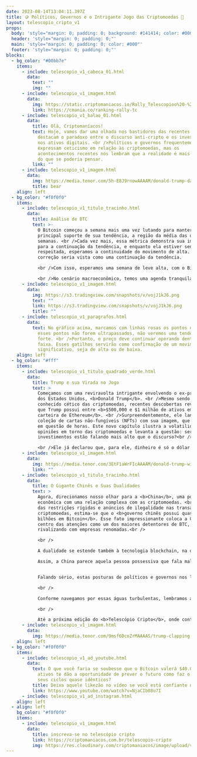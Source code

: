 ```yaml
---
date: 2023-08-14T13:04:11.397Z
title: 🪙 Políticos, Governos e o Intrigante Jogo das Criptomoedas 🫰
layout: telescopio_cripto_v1
props:
  body: 'style="margin: 0; padding: 0; background: #141414; color: #000"'
  header: 'style="margin: 0; padding: 0;"'
  main: 'style="margin: 0; padding: 0; color: #000"'
  footer: 'style="margin: 0; padding: 0;"'
blocks:
  - bg_color: "#00bb7e"
    items:
      - include: telescopio_v1_cabeca_01.html
        data:
          text: ""
          img: ""
      - include: telescopio_v1_imagem.html
        data:
          img: https://static.criptomaniacos.io/Rally_Telescopioo%20-%20Copia.png
          link: https://cmania.co/ranking-rally-tc
      - include: telescopio_v1_balao_01.html
        data:
          title: Olá, Criptomaníacos!
          text: Hoje, vamos dar uma olhada nos bastidores das recentes revelações que
            destacam o paradoxo entre o discurso anti-cripto e os investimentos
            nos ativos digitais. <br />Políticos e governos frequentemente
            expressam ceticismo em relação às criptomoedas, mas os
            acontecimentos recentes nos lembram que a realidade é mais complexa
            do que se poderia pensar.
          link: ""
      - include: telescopio_v1_imagem.html
        data:
          img: https://media.tenor.com/5h-E8J9rnowAAAAM/donald-trump-dancing.gif
          title: bear
    align: left
  - bg_color: "#f0f0f0"
    items:
      - include: telescopio_v1_titulo_tracinho.html
        data:
          title: Análise de BTC
          text: >-
            O Bitcoin começou a semana mais uma vez lutando para manter o
            principal suporte de sua tendência, a região da média das últimas 9
            semanas. <br />Cada vez mais, essa métrica demonstra sua importância
            para a continuação da tendência, e enquanto ela estiver sendo
            respeitada, esperamos a continuidade do movimento de alta. Qualquer
            correção seria vista como uma continuação da tendência.

            <br />Com isso, esperamos uma semana de leve alta, com o Bitcoin tentando novamente superar a marca dos $30.000.

            <br />No cenário macroeconômico, temos uma agenda tranquila, com apenas dados do varejo e do mercado imobiliário. Não esperamos que o cenário macroeconômico interfira nas cotações das criptos.
      - include: telescopio_v1_imagem.html
        data:
          img: https://s3.tradingview.com/snapshots/v/vojJ1kJ6.png
          text: ""
          link: https://s3.tradingview.com/snapshots/v/vojJ1kJ6.png
          title: ""
      - include: telescopio_v1_paragrafos.html
        data:
          text: No gráfico acima, marcamos com linhas rosas os pontos de gatilho. Enquanto
            esses pontos não forem ultrapassados, não veremos uma tendência mais
            forte. <br />Portanto, o preço deve continuar operando dentro dessa
            faixa. Esses gatilhos servirão como confirmação de um movimento mais
            significativo, seja de alta ou de baixa.
    align: left
  - bg_color: "#fff"
    items:
      - include: telescopio_v1_titulo_quadrado_verde.html
        data:
          title: Trump e sua Virada no Jogo
          text: >
            Começamos com uma reviravolta intrigante envolvendo o ex-presidente
            dos Estados Unidos, <b>Donald Trump</b>. <br />Mesmo sendo um
            conhecido cético das criptomoedas, recentes descobertas revelaram
            que Trump possui entre <b>$500,000 e $1 milhão de ativos em uma
            carteira de Ethereum</b>. <br />Surpreendentemente, ele lançou uma
            coleção de cartas não-fungíveis (NFTs) com sua imagem, que esgotou
            em questão de horas. Este novo capítulo ilustra a volatilidade de
            opiniões em torno das criptomoedas e levanta a questão: será que os
            investimentos estão falando mais alto que o discurso?<br />

            <br />Ele já declarou que, para ele, dinheiro é só o dólar. Mas tá parecendo mais aquelas pessoas que mantêm um relacionamento de aparência e fica de noite dando aquela olhadinha no Instagram para tentar a sorte com mais alguém. <br />Mesmo que o amor da vida do Trump seja o dólar, parece que ele ainda tem espaço em seu coração para os ativos digitais…
      - include: telescopio_v1_imagem.html
        data:
          img: https://media.tenor.com/3EtF1aWrFIcAAAAM/donald-trump-wink.gif
          link: ""
      - include: telescopio_v1_titulo_tracinho.html
        data:
          title: O Gigante Chinês e Suas Dualidades
          text: >
            Agora, direcionamos nosso olhar para a <b>China</b>, uma potência
            econômica com uma relação complexa com as criptomoedas. <br />Apesar
            das restrições rígidas e anúncios de ilegalidade nas transações de
            criptomoedas, estima-se que o <b>governo chinês possui quase R$ 20
            bilhões em Bitcoin</b>. Esse fato impressionante coloca a China no
            centro das atenções como um dos maiores detentores de BTC,
            rivalizando com empresas renomadas.<br />

            <br />

            A dualidade se estende também à tecnologia blockchain, na qual a China tem investido massivamente. Cidades como Hangzhou e Nanjing alocaram bilhões em startups de blockchain, demonstrando um claro desejo de liderar nesse setor. <br />Ainda assim, a proibição de transações de criptomoedas no país persiste, ilustrando um contraste entre o investimento em tecnologia e as restrições às criptomoedas.<br />

            Assim, a China parece aquela pessoa possessiva que fala mal do parceiro, mas é só para ver se afasta qualquer ameaça em potencial do caminho. No fundo, a falsa agressividade da China contra as criptos é medo de perder. <3


            Falando sério, estas posturas de políticos e governos nos lembram que, no complexo mundo das criptomoedas, as ações muitas vezes falam mais alto do que as palavras.<br /> O estado pode expressar “preocupações legítimas”, mas as realidades econômicas e oportunidades de investimento muitas vezes desafiam essas posições. <br />Isso nos convida a pensar em como as opiniões podem evoluir e até mesmo se reverter à medida que a tecnologia e os mercados se desenvolvem.<br />

            <br />

            Conforme navegamos por essas águas turbulentas, lembramos a todos que o espaço cripto é tão diverso quanto seus ativos. A incerteza é uma constante, mas é a busca por conhecimento e discernimento que nos guiará pelo labirinto de informações conflitantes. 

            <br />

            Até a próxima edição do <b>Telescópio Cripto</b>, onde continuaremos a desvendar as histórias e mistérios que moldam nosso mundo cripto. Fique ligado e mantenha sua mente aberta para novas perspectivas!
      - include: telescopio_v1_imagem.html
        data:
          img: https://media.tenor.com/9msf6DcoZrMAAAAS/trump-clapping.gif
    align: left
  - bg_color: "#f0f0f0"
    items:
      - include: telescopio_v1_ad_youtube.html
        data:
          text: O que você faria se soubesse que o Bitcoin valerá $40.000 amanhã? Quantos
            ativos te dão a oportunidade de prever o futuro como faz o BTC em
            seus ciclos quase idênticos?
          title: Deixa aquele likezão no vídeo se você está confiante no BTC!
          link: https://www.youtube.com/watch?v=NjaCIb08u7I
      - include: telescopio_v1_ad_instagram.html
    align: left
  - align: left
    bg_color: "#f0f0f0"
    items:
      - include: telescopio_v1_imagem.html
        data:
          title: inscreva-se no telescópio cripto
          link: https://criptomaniacos.com.br/telescopio-cripto
          img: https://res.cloudinary.com/criptomaniacos/image/upload/v1662133224/telescopio/inscreva-se-telescopio.png
---
```

